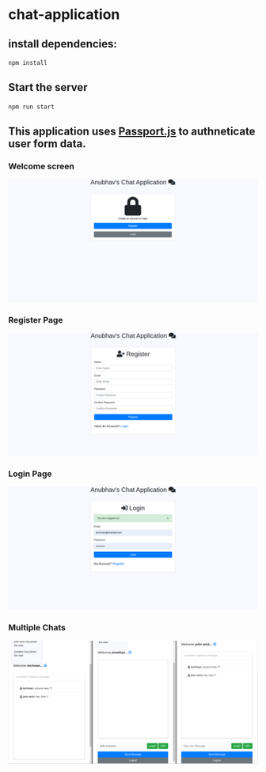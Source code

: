# chat-application

## install dependencies:

```bash
npm install
```

## Start the server
```bash
npm run start
```


## This application uses [Passport.js](http://www.passportjs.org/) to authneticate user form data.


### Welcome screen

![Welcome screen](https://github.com/anubhavcu/chat-application/blob/master/public/welcome.png "Welcome")

### Register Page

![Register](https://github.com/anubhavcu/chat-application/blob/master/public/register.png "Register")

### Login Page 
![Login](https://github.com/anubhavcu/chat-application/blob/master/public/logged_out.png "Login")

### Multiple Chats
![Chat](https://github.com/anubhavcu/chat-application/blob/master/public/multiple-chats.png
 "Chat")
